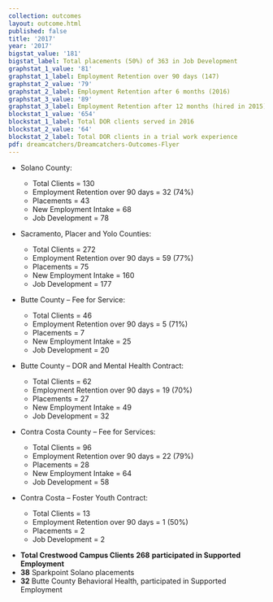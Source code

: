 ```yaml
---
collection: outcomes
layout: outcome.html
published: false
title: '2017'
year: '2017'
bigstat_value: '181'
bigstat_label: Total placements (50%) of 363 in Job Development
graphstat_1_value: '81'
graphstat_1_label: Employment Retention over 90 days (147)
graphstat_2_value: '79'
graphstat_2_label: Employment Retention after 6 months (2016)
graphstat_3_value: '89'
graphstat_3_label: Employment Retention after 12 months (hired in 2015)
blockstat_1_value: '654'
blockstat_1_label: Total DOR clients served in 2016
blockstat_2_value: '64'
blockstat_2_label: Total DOR clients in a trial work experience
pdf: dreamcatchers/Dreamcatchers-Outcomes-Flyer
---
```

* Solano County:
  - Total Clients = 130
  - Employment Retention over 90 days = 32 (74%)
  - Placements = 43
  - New Employment Intake = 68
  - Job Development = 78

* Sacramento, Placer and Yolo Counties:
  - Total Clients = 272
  - Employment Retention over 90 days = 59 (77%)
  - Placements = 75
  - New Employment Intake = 160
  - Job Development = 177

* Butte County – Fee for Service:
  - Total Clients = 46
  - Employment Retention over 90 days = 5 (71%)
  - Placements = 7
  - New Employment Intake = 25
  - Job Development = 20

* Butte County – DOR and Mental Health Contract:
  - Total Clients = 62
  - Employment Retention over 90 days = 19 (70%)
  - Placements = 27
  - New Employment Intake = 49
  - Job Development = 32

* Contra Costa County – Fee for Services:
  - Total Clients = 96
  - Employment Retention over 90 days = 22 (79%)
  - Placements = 28
  - New Employment Intake = 64
  - Job Development = 58

* Contra Costa – Foster Youth Contract:
  - Total Clients = 13
  - Employment Retention over 90 days = 1 (50%)
  - Placements = 2
  - Job Development = 2


- **Total Crestwood Campus Clients** **268** **participated in Supported Employment**
- **38** Sparkpoint Solano placements
- **32** Butte County Behavioral Health, participated in Supported Employment
